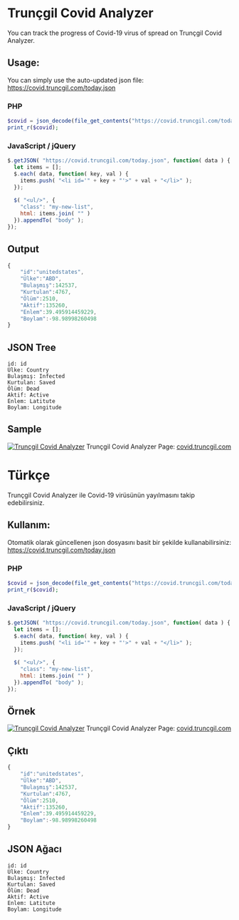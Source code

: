 # Trunçgil Covid Analyzer

You can track the progress of Covid-19 virus of spread on Trunçgil Covid Analyzer. 

## Usage:

You can simply use the auto-updated json file: https://covid.truncgil.com/today.json

### PHP
```php
$covid = json_decode(file_get_contents("https://covid.truncgil.com/today.json"),true);
print_r($covid);
```

### JavaScript / jQuery
```javascript
$.getJSON( "https://covid.truncgil.com/today.json", function( data ) {
  let items = [];
  $.each( data, function( key, val ) {
    items.push( "<li id='" + key + "'>" + val + "</li>" );
  });
 
  $( "<ul/>", {
    "class": "my-new-list",
    html: items.join( "" )
  }).appendTo( "body" );
});
```

## Output
```javascript
{
    "id":"unitedstates",
    "Ülke":"ABD",
    "Bulaşmış":142537,
    "Kurtulan":4767,
    "Ölüm":2510,
    "Aktif":135260,
    "Enlem":39.495914459229,
    "Boylam":-98.98998260498
}
```
## JSON Tree
```
id: id
Ülke: Country
Bulaşmış: Infected
Kurtulan: Saved
Ölüm: Dead
Aktif: Active
Enlem: Latitute
Boylam: Longitude
```

## Sample
[![Trunçgil Covid Analyzer](https://truncgil.com/covid-analizer.png)](https://covid.truncgil.com/)
Trunçgil Covid Analyzer Page: [covid.truncgil.com](https://covid.truncgil.com/)


# Türkçe

Trunçgil Covid Analyzer ile Covid-19 virüsünün yayılmasını takip edebilirsiniz.

## Kullanım:

Otomatik olarak güncellenen json dosyasını basit bir şekilde kullanabilirsiniz: https://covid.truncgil.com/today.json

### PHP
```php
$covid = json_decode(file_get_contents("https://covid.truncgil.com/today.json"),true);
print_r($covid);
```

### JavaScript / jQuery
```javascript
$.getJSON( "https://covid.truncgil.com/today.json", function( data ) {
  let items = [];
  $.each( data, function( key, val ) {
    items.push( "<li id='" + key + "'>" + val + "</li>" );
  });
 
  $( "<ul/>", {
    "class": "my-new-list",
    html: items.join( "" )
  }).appendTo( "body" );
});
```

## Örnek
[![Trunçgil Covid Analyzer](https://truncgil.com/covid-analizer.png)](https://covid.truncgil.com/)
Trunçgil Covid Analyzer Page: [covid.truncgil.com](https://covid.truncgil.com/)

## Çıktı
```javascript
{
    "id":"unitedstates",
    "Ülke":"ABD",
    "Bulaşmış":142537,
    "Kurtulan":4767,
    "Ölüm":2510,
    "Aktif":135260,
    "Enlem":39.495914459229,
    "Boylam":-98.98998260498
}
```
## JSON Ağacı
```
id: id
Ülke: Country
Bulaşmış: Infected
Kurtulan: Saved
Ölüm: Dead
Aktif: Active
Enlem: Latitute
Boylam: Longitude
```
